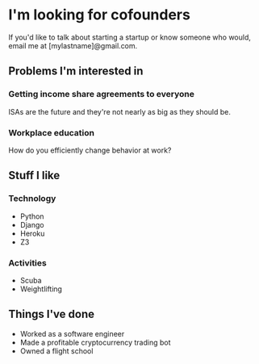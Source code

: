 # I'm looking for cofounders

If you'd like to talk about starting a startup or know someone who would, email me at \[mylastname\]@gmail.com.

## Problems I'm interested in

### Getting income share agreements to everyone
ISAs are the future and they're not nearly as big as they should be.

### Workplace education
How do you efficiently change behavior at work?

## Stuff I like
### Technology
 * Python
 * Django
 * Heroku
 * Z3

### Activities
 * Scuba
 * Weightlifting
 
## Things I've done
 * Worked as a software engineer
 * Made a profitable cryptocurrency trading bot
 * Owned a flight school
